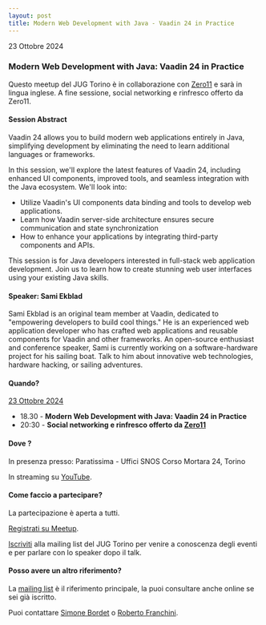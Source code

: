 ```yaml
---
layout: post
title: Modern Web Development with Java - Vaadin 24 in Practice
---
```


23 Ottobre 2024

### Modern Web Development with Java: Vaadin 24 in Practice

Questo meetup del JUG Torino è in collaborazione con [Zero11](https://www.zero11.it/) e sarà in lingua inglese.
A fine sessione, social networking e rinfresco offerto da Zero11.

#### Session Abstract

Vaadin 24 allows you to build modern web applications entirely in Java, simplifying development by eliminating the need to learn additional languages or frameworks.

In this session, we'll explore the latest features of Vaadin 24, including enhanced UI components, improved tools, and seamless integration with the Java ecosystem.
We'll look into:

* Utilize Vaadin's UI components data binding and tools to develop web applications.
* Learn how Vaadin server-side architecture ensures secure communication and state synchronization
* How to enhance your applications by integrating third-party components and APIs.

This session is for Java developers interested in full-stack web application development. Join us to learn how to create stunning web user interfaces using your existing Java skills.

#### Speaker: Sami Ekblad

Sami Ekblad is an original team member at Vaadin, dedicated to "empowering developers to build cool things."
He is an experienced web application developer who has crafted web applications and reusable components for Vaadin and other frameworks.
An open-source enthusiast and conference speaker, Sami is currently working on a software-hardware project for his sailing boat.
Talk to him about innovative web technologies, hardware hacking, or sailing adventures.

#### Quando?

<u>23 Ottobre 2024</u>

* 18.30 - **Modern Web Development with Java: Vaadin 24 in Practice**
* 20:30 - **Social networking e rinfresco offerto da [Zero11](https://www.zero11.it/)**

#### Dove ?

In presenza presso:
Paratissima - Uffici SNOS
Corso Mortara 24, Torino

In streaming su [YouTube](https://www.youtube.com/watch?v=U8kj8qm4P9E).

#### Come faccio a partecipare?

La partecipazione è aperta a tutti.

[Registrati su Meetup](https://www.meetup.com/jugtorino/events/303527273/).

[Iscriviti](/subscribe/) alla mailing list del JUG Torino per venire a conoscenza degli eventi e per parlare con lo speaker dopo il talk.

#### Posso avere un altro riferimento?

La [mailing list](https://groups.yahoo.com/groups/it-torino-java-jug) è il riferimento principale, la puoi consultare anche online se sei già iscritto.

Puoi contattare [Simone Bordet](/people/simonebordet/) o [Roberto Franchini](/people/robertofranchini/).
